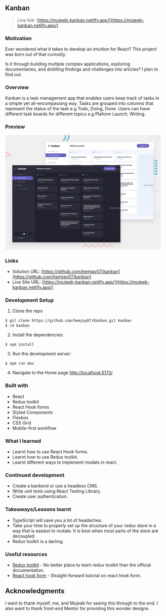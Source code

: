 ## Kanban

> Live link: [https://mujeeb-kanban.netlify.app/](https://mujeeb-kanban.netlify.app/)

### Motivation

Ever wondered what it takes to develop an intuition for React? This project was born out of that curiosity.

Is it through building multiple complex applications, exploring documentaries, and distilling findings and challenges into articles? I plan to find out.

### Overview

Kanban is a task management app that enables users keep track of tasks in a simple yet all-encompassing way. Tasks are grouped into columns that represent the status of the task e.g Todo, Doing, Done. Users can have different task boards for different topics e.g Plaform Launch, Writing.  

### Preview

![preview](./preview.jpg)

### Links

- Solution URL: [https://github.com/hemjay07/kanban](https://github.com/hemjay07/kanban)
- Live Site URL: [https://mujeeb-kanban.netlify.app/](https://mujeeb-kanban.netlify.app/)
  
### Development Setup

1. Clone the repo

```
$ git clone https://github.com/hemjay07/Kanban.git kanban
$ cd kanban
```

2. Install the dependencies:

```
$ npm install
```

3. Run the development server:

```
$ npm run dev
```
4. Navigate to the Home page [http://localhost:5173/](http://localhost:5173/)
   
### Built with

- React
- Redux toolkit
- React Hook forms
- Styled Components
- Flexbox
- CSS Grid
- Mobile-first workflow

### What I learned

- Learnt how to use React Hook forms.
- Learnt how to use Redux toolkit.
- Learnt different ways to implement modals in react.

### Continued development

- Create a bankend or use a headless CMS.
- Write unit tests using React Testing Library.
- Create user authentication.

### Takeaways/Lessons learnt

- TypeScript will save you a lot of headaches.
- Take your time to properly set up the structure of your redux store in a way that is easiest to mutate. It is best when most parts of the store are decoupled.
- Redux toolkit is a darling.

### Useful resources

- [Redux toolkit](https://redux-toolkit.js.org/) - No better place to learn redux toolkit than the official documentation.
- [React hook form](https://www.youtube.com/watch?v=RkXv4AXXC_4&list=PL03g4H_exuTppOgtY-45oWvN79rvJIKzf) - Straight-forward tutorial on react hook form.

## Acknowledgments

I want to thank myself, me, and Mujeeb for seeing this through to the end. I also want to thank front-end Mentor for providing this wonder designs.
